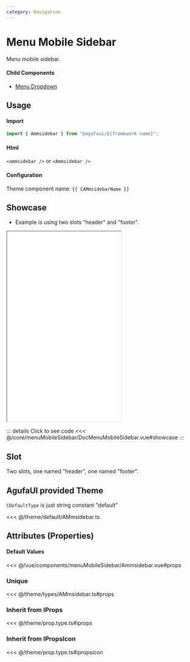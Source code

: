 ```yaml
---
category: Navigation
---
```


<script setup>
import { CAMmsidebarName } from '@agufaui/theme'
</script>

# Menu Mobile Sidebar

Menu mobile sidebar.

#### Child Components

- [Menu Dropdown](/core/menuDropdown/)

## Usage

#### Import

```ts
import { Ammsidebar } from "@agufaui/${framework name}";
```

#### Html

`<ammsidebar />` or `<Ammsidebar />`

#### Configuration

Theme component name: `{{ CAMmsidebarName }}`

## Showcase

- Example is using two slots "header" and "footer".

<iframe src="/core/menuMobileSidebar/showcase" class="w-full" height="500"></iframe>

::: details Click to see code
<<< @/core/menuMobileSidebar/DocMenuMobileSidebar.vue#showcase
:::

## Slot

Two slots, one named "header", one named "footer".

## AgufaUI provided Theme

`CDefaultType` is just string constant "default"

<<< @/theme/default/AMmsidebar.ts

## Attributes (Properties)

#### Default Values

<<< @/vue/components/menuMobileSidebar/Ammsidebar.vue#props

### Unique

<<< @/theme/types/AMmsidebar.ts#props

### Inherit from IProps

<<< @/theme/prop.type.ts#iprops

### Inherit from IPropsIcon

<<< @/theme/prop.type.ts#ipropsicon
